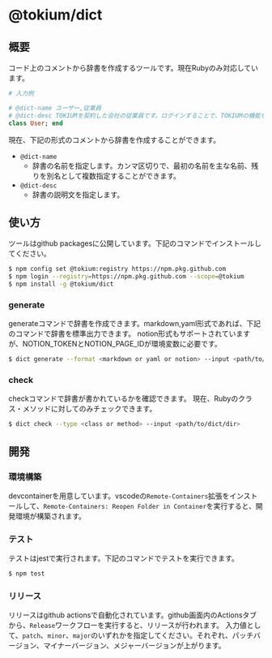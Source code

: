 # @tokium/dict
## 概要
コード上のコメントから辞書を作成するツールです。現在Rubyのみ対応しています。
```ruby
# 入力例

# @dict-name ユーザー,従業員
# @dict-desc TOKIUMを契約した会社の従業員です。ログインすることで、TOKIUMの機能を利用することができます。
class User; end
```

現在、下記の形式のコメントから辞書を作成することができます。
- `@dict-name`
  - 辞書の名前を指定します。カンマ区切りで、最初の名前を主な名前、残りを別名として複数指定することができます。
- `@dict-desc`
  - 辞書の説明文を指定します。

## 使い方
ツールはgithub packagesに公開しています。下記のコマンドでインストールしてください。
```bash
$ npm config set @tokium:registry https://npm.pkg.github.com
$ npm login --registry=https://npm.pkg.github.com --scope=@tokium
$ npm install -g @tokium/dict
```

### generate
generateコマンドで辞書を作成できます。markdown,yaml形式であれば、下記のコマンドで辞書を標準出力できます。
notion形式もサポートされていますが、NOTION_TOKENとNOTION_PAGE_IDが環境変数に必要です。
```bash
$ dict generate --format <markdown or yaml or notion> --input <path/to/dict/dir> --output <path/to/output/file>
```

### check
checkコマンドで辞書が書かれているかを確認できます。
現在、Rubyのクラス・メソッドに対してのみチェックできます。
```bash
$ dict check --type <class or method> --input <path/to/dict/dir>
```

## 開発
### 環境構築
devcontainerを用意しています。vscodeの`Remote-Containers`拡張をインストールして、`Remote-Containers: Reopen Folder in Container`を実行すると、開発環境が構築されます。

### テスト
テストはjestで実行されます。下記のコマンドでテストを実行できます。
```bash
$ npm test
```

### リリース
リリースはgithub actionsで自動化されています。github画面内のActionsタブから、`Release`ワークフローを実行すると、リリースが行われます。
入力値として、`patch`、`minor`、`major`のいずれかを指定してください。それぞれ、パッチバージョン、マイナーバージョン、メジャーバージョンが上がります。
